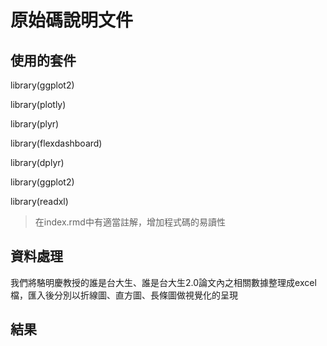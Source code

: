 
# 原始碼說明文件
## 使用的套件
library(ggplot2)

library(plotly)

library(plyr)

library(flexdashboard)

library(dplyr)

library(ggplot2)

library(readxl)
> 在index.rmd中有適當註解，增加程式碼的易讀性
## 資料處理
我們將駱明慶教授的誰是台大生、誰是台大生2.0論文內之相關數據整理成excel檔，匯入後分別以折線圖、直方圖、長條圖做視覺化的呈現
## 結果


